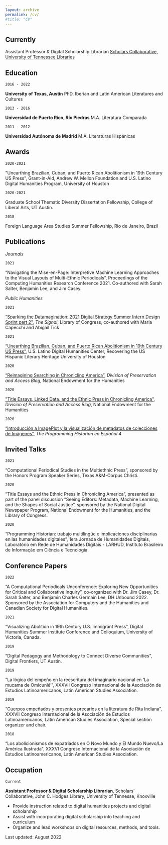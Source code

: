 ```yaml
---
layout: archive
permalink: /cv/
#title: "CV"
---
```

## Currently

Assistant Professor & Digital Scholarship Librarian
<a href='https://www.lib.utk.edu/scholar'> Scholars Collaborative, University of Tennessee Libraries</a>

## Education

`2016 - 2022`

__University of Texas, Austin__
PhD. Iberian and Latin American Literatures and Cultures

`2013 - 2016`

__Universidad de Puerto Rico, Río Piedras__
M.A. Literatura Comparada

`2011 - 2012`

__Universidad Autónoma de Madrid__
M.A. Literaturas Hispánicas 

## Awards

`2020-2021`

"Unearthing Brazilian, Cuban, and Puerto Rican Abolitionism in 19th Century US Press", Grant-in-Aid, Andrew W. Mellon Foundation and U.S. Latino Digital Humanities Program, University of Houston

`2020-2021`

Graduate School Thematic Diversity Dissertation Fellowship, 
College of Liberal Arts, UT Austin.

`2018`

Foreign Language Area Studies Summer Fellowship, Rio de Janeiro, Brazil

## Publications

<!-- A list is also available [online](https://scholar.google.co.uk/citations?user=LTOTl0YAAAAJ) -->
*Journals*

`2021`

“Navigating the Mise-en-Page: Interpretive Machine Learning Approaches to the Visual Layouts of Multi-Ethnic Periodicals”, Proceedings of the Computing Humanities Research Conference 2021. Co-authored with Sarah Salter, Benjamin Lee, and Jim Casey. 

_Public Humanities_

`2021` 

<a href="https://blogs.loc.gov/thesignal/2021/08/sparking-the-datamagination-2021-digital-strategy-summer-intern-design-sprint-part-ii/" target="_blank"> “Sparking the Datamagination: 2021 Digital Strategy Summer Intern Design Sprint part 2"</a>, <em>The Signal</em>, Library of Congress, co-authored with Maria Capecchi and Abigail Tick

`2021`		

<a href="https://youtu.be/6pCi0tjRv6Y" target="_blank">“Unearthing Brazilian, Cuban, and Puerto Rican Abolitionism in 19th Century US Press”</a>, U.S. Latino Digital Humanities Center, Recovering the US Hispanic Literary Heritage University of Houston

`2020`		

<a href="https://www.neh.gov/blog/reimagining-searching-chronicling-america" target="_blank">“Reimagining Searching in Chronicling America”</a>, _Division of Preservation and Access Blog_, National Endowment for the Humanities

`2020`

<a href="https://www.neh.gov/blog/title-essays-linked-data-and-ethnic-press-chronicling-america" target="_blank"> "Title Essays, Linked Data, and the Ethnic Press in Chronicling America"</a>, _Division of Preservation and Access Blog_, National Endowment for the Humanities

`2020`	

<a href="https://doi.org/10.46430/phes0046" target="_blank"> “Introducción a ImagePlot y la visualización de metadatos de colecciones de Imágenes”</a>, _The Programming Historian en Español 4_


## Invited Talks

`2021`	

“Computational Periodical Studies in the Multiethnic Press”, sponsored by the Honors Program Speaker Series, Texas A&M-Corpus Christi.

`2020`	

“Title Essays and the Ethnic Press in Chronicling America”, presented as part of the panel discussion “Seeing Editors: Metadata, Machine Learning, and the Shapes of Social Justice”, sponsored by the National Digital Newspaper Program, National Endowment for the Humanities, and the Library of Congress. 

`2020`	

“Programming Historian: trabajo multilingüe e implicaciones disciplinarias en las humanidades digitales”, 1era Jornada de Humanidades Digitais, Laboratório em Rede de Humanidades Digitais - LARHUD, Instituto Brasileiro de Informação em Ciência e Tecnologia.

## Conference Papers

`2022`	

“A Computational Periodicals Unconference: Exploring New Opportunities for Critical and Collaborative Inquiry”, co-organized with Dr. Jim Casey, Dr. Sarah Salter, and Benjamin Charles Germain Lee, DH Unbound 2022. Sponsored by the Association for Computers and the Humanities and Canadian Society for Digital Humanities.

`2021`	

“Visualizing Abolition in 19th Century U.S. Immigrant Press”, Digital Humanities Summer Institute Conference and Colloquium, University of Victoria, Canada.

`2019` 	

“Digital Pedagogy and Methodology to Connect Diverse Communities”, Digital Frontiers, UT Austin.

`2019` 	

“La lógica del empeño en la reescritura del imaginario nacional en ‘La mucama de Omicunlé’”, XXXVII Congreso Internacional de la Asociación de Estudios Latinoamericanos, Latin American Studies Association. 

`2019` 		

“Cuerpos empeñados y presentes precarios en la literatura de Rita Indiana”, XXXVII Congreso Internacional de la Asociación de Estudios Latinoamericanos, Latin American Studies Association, Special section organizer and chair.

`2018` 	

“Los abolicionismos de expatriados en O Novo Mundo y El Mundo Nuevo/La América Ilustrada", XXXVI Congreso Internacional de la Asociación de Estudios Latinoamericanos, Latin American Studies Association. 

## Occupation

`Current`

__Assistant Professor & Digital Scholarship Librarian__, 
Scholars' Collaborative, John C. Hodges Library, University of Tennesse, Knoxville 

- Provide instruction related to digital humanities projects and digital scholarship
- Assist with incorporating digital scholarship into teaching and curriculum
- Organize and lead workshops on digital resources, methods, and tools.


<!-- ### Footer-->
Last updated: August 2022



